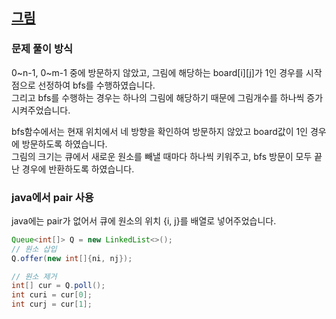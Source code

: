 ## [그림](https://www.acmicpc.net/problem/1926)
### 문제 풀이 방식
0~n-1, 0~m-1 중에 방문하지 않았고, 그림에 해당하는 board[i][j]가 1인 경우를 시작점으로 선정하여 bfs를 수행하였습니다.  
그리고 bfs를 수행하는 경우는 하나의 그림에 해당하기 때문에 그림개수를 하나씩 증가 시켜주었습니다.

bfs함수에서는 현재 위치에서 네 방향을 확인하여 방문하지 않았고 board값이 1인 경우에 방문하도록 하였습니다.  
그림의 크기는 큐에서 새로운 원소를 빼낼 때마다 하나씩 키워주고, bfs 방문이 모두 끝난 경우에 반환하도록 하였습니다.  

### java에서 pair 사용
java에는 pair가 없어서 큐에 원소의 위치 {i, j}를 배열로 넣어주었습니다.

```java
Queue<int[]> Q = new LinkedList<>();
// 원소 삽입
Q.offer(new int[]{ni, nj});

// 원소 제거
int[] cur = Q.poll();
int curi = cur[0];
int curj = cur[1];
```

